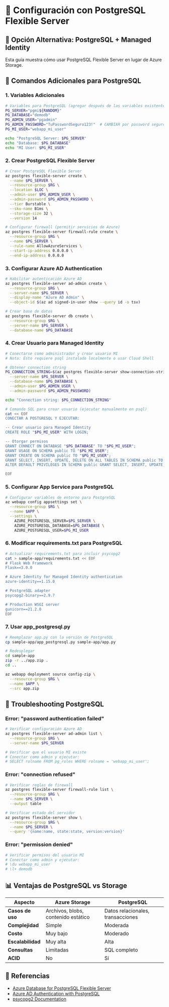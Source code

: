 # 🐘 Configuración con PostgreSQL Flexible Server

## 🎯 Opción Alternativa: PostgreSQL + Managed Identity

Esta guía muestra cómo usar PostgreSQL Flexible Server en lugar de Azure Storage.

## 🚀 Comandos Adicionales para PostgreSQL

### 1. Variables Adicionales

```bash
# Variables para PostgreSQL (agregar después de las variables existentes)
PG_SERVER="pgmi${RANDOM}"
PG_DATABASE="demodb"
PG_ADMIN_USER="pgadmin"
PG_ADMIN_PASSWORD="TuPasswordSeguro123!"  # CAMBIAR por password seguro
PG_MI_USER="webapp_mi_user"

echo "PostgreSQL Server: $PG_SERVER"
echo "Database: $PG_DATABASE"
echo "MI User: $PG_MI_USER"
```

### 2. Crear PostgreSQL Flexible Server

```bash
# Crear PostgreSQL Flexible Server
az postgres flexible-server create \
  --name $PG_SERVER \
  --resource-group $RG \
  --location $LOC \
  --admin-user $PG_ADMIN_USER \
  --admin-password $PG_ADMIN_PASSWORD \
  --tier Burstable \
  --sku-name B1ms \
  --storage-size 32 \
  --version 14

# Configurar firewall (permitir servicios de Azure)
az postgres flexible-server firewall-rule create \
  --resource-group $RG \
  --name $PG_SERVER \
  --rule-name AllowAzureServices \
  --start-ip-address 0.0.0.0 \
  --end-ip-address 0.0.0.0
```

### 3. Configurar Azure AD Authentication

```bash
# Habilitar autenticación Azure AD
az postgres flexible-server ad-admin create \
  --resource-group $RG \
  --server-name $PG_SERVER \
  --display-name "Azure AD Admin" \
  --object-id $(az ad signed-in-user show --query id -o tsv)

# Crear base de datos
az postgres flexible-server db create \
  --resource-group $RG \
  --server-name $PG_SERVER \
  --database-name $PG_DATABASE
```

### 4. Crear Usuario para Managed Identity

```bash
# Conectarse como administrador y crear usuario MI
# Nota: Esto requiere psql instalado localmente o usar Cloud Shell

# Obtener connection string
PG_CONNECTION_STRING=$(az postgres flexible-server show-connection-string \
  --server-name $PG_SERVER \
  --database-name $PG_DATABASE \
  --admin-user $PG_ADMIN_USER \
  --admin-password $PG_ADMIN_PASSWORD)

echo "Connection string: $PG_CONNECTION_STRING"

# Comando SQL para crear usuario (ejecutar manualmente en psql)
cat << EOF
CONECTAR A POSTGRESQL Y EJECUTAR:

-- Crear usuario para Managed Identity
CREATE ROLE "$PG_MI_USER" WITH LOGIN;

-- Otorgar permisos
GRANT CONNECT ON DATABASE "$PG_DATABASE" TO "$PG_MI_USER";
GRANT USAGE ON SCHEMA public TO "$PG_MI_USER";
GRANT CREATE ON SCHEMA public TO "$PG_MI_USER";
GRANT SELECT, INSERT, UPDATE, DELETE ON ALL TABLES IN SCHEMA public TO "$PG_MI_USER";
ALTER DEFAULT PRIVILEGES IN SCHEMA public GRANT SELECT, INSERT, UPDATE, DELETE ON TABLES TO "$PG_MI_USER";

EOF
```

### 5. Configurar App Service para PostgreSQL

```bash
# Configurar variables de entorno para PostgreSQL
az webapp config appsettings set \
  --resource-group $RG \
  --name $APP \
  --settings \
    AZURE_POSTGRESQL_SERVER=$PG_SERVER \
    AZURE_POSTGRESQL_DATABASE=$PG_DATABASE \
    AZURE_POSTGRESQL_USER=$PG_MI_USER
```

### 6. Modificar requirements.txt para PostgreSQL

```bash
# Actualizar requirements.txt para incluir psycopg2
cat > sample-app/requirements.txt << EOF
# Flask Web Framework
Flask==3.0.0

# Azure Identity for Managed Identity authentication
azure-identity==1.15.0

# PostgreSQL adapter
psycopg2-binary==2.9.7

# Production WSGI server
gunicorn==21.2.0
EOF
```

### 7. Usar app_postgresql.py

```bash
# Reemplazar app.py con la versión de PostgreSQL
cp sample-app/app_postgresql.py sample-app/app.py

# Redesplegar
cd sample-app
zip -r ../app.zip .
cd ..

az webapp deployment source config-zip \
  --resource-group $RG \
  --name $APP \
  --src app.zip
```

## 🔧 Troubleshooting PostgreSQL

### Error: "password authentication failed"

```bash
# Verificar configuración Azure AD
az postgres flexible-server ad-admin list \
  --resource-group $RG \
  --server-name $PG_SERVER

# Verificar que el usuario MI existe
# Conectar como admin y ejecutar:
# SELECT rolname FROM pg_roles WHERE rolname = 'webapp_mi_user';
```

### Error: "connection refused"

```bash
# Verificar reglas de firewall
az postgres flexible-server firewall-rule list \
  --resource-group $RG \
  --name $PG_SERVER \
  --output table

# Verificar estado del servidor
az postgres flexible-server show \
  --resource-group $RG \
  --name $PG_SERVER \
  --query '{name:name, state:state, version:version}'
```

### Error: "permission denied"

```bash
# Verificar permisos del usuario MI
# Conectar como admin y ejecutar:
# \du webapp_mi_user
# \l+ demodb
```

## 📊 Ventajas de PostgreSQL vs Storage

| Aspecto           | Azure Storage                       | PostgreSQL                        |
| ----------------- | ----------------------------------- | --------------------------------- |
| **Casos de uso**  | Archivos, blobs, contenido estático | Datos relacionales, transacciones |
| **Complejidad**   | Simple                              | Moderada                          |
| **Costo**         | Muy bajo                            | Moderado                          |
| **Escalabilidad** | Muy alta                            | Alta                              |
| **Consultas**     | Limitadas                           | SQL completo                      |
| **ACID**          | No                                  | Sí                                |

## 🔗 Referencias

- [Azure Database for PostgreSQL Flexible Server](https://docs.microsoft.com/azure/postgresql/flexible-server/)
- [Azure AD Authentication with PostgreSQL](https://docs.microsoft.com/azure/postgresql/flexible-server/how-to-configure-sign-in-azure-ad-authentication)
- [psycopg2 Documentation](https://www.psycopg.org/docs/)
